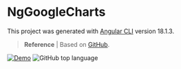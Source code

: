 # NgGoogleCharts

This project was generated with [Angular CLI](https://github.com/angular/angular-cli) version 18.1.3.

> **Reference** | Based on  [GitHub](https://github.com/FERNman/angular-google-charts/tree/master).


[![Demo](https://img.shields.io/badge/Demo-Usage-orange?style=for-the-badge)](https://krsln.github.io/NgGoogleCharts)
![GitHub top language](https://img.shields.io/github/languages/top/krsln/NgGoogleCharts?style=for-the-badge)

